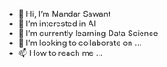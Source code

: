 - 👋 Hi, I’m Mandar Sawant
- 👀 I’m interested in AI
- 🌱 I’m currently learning Data Science
- 💞️ I’m looking to collaborate on ...
- 📫 How to reach me ...

<!---
MandarS188/MandarS188 is a ✨ special ✨ repository because its `README.md` (this file) appears on your GitHub profile.
You can click the Preview link to take a look at your changes.
--->
